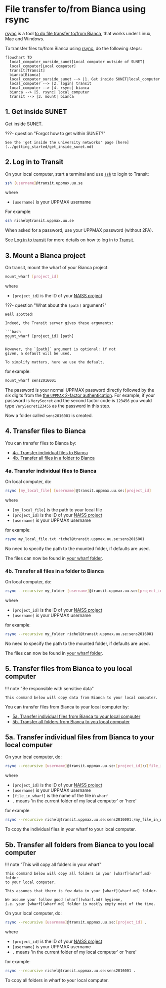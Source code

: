 # File transfer to/from Bianca using rsync

[rsync](../software/rsync.md) is a tool [to do file transfer to/from Bianca](transfer_bianca.md),
that works under Linux, Mac and Windows.

To transfer files to/from Bianca using [rsync](../software/rsync.md), do the following steps:

```mermaid
flowchart TD
  local_computer_ourside_sunet[Local computer outside of SUNET]
  local_computer[Local computer]
  transit[Transit]
  bianca[Bianca]
  local_computer_ourside_sunet --> |1. Get inside SUNET|local_computer
  local_computer --> |2. login| transit
  local_computer --> |4. rsync| bianca
  bianca --> |5. rsync| local_computer
  transit --> |3. mount| bianca
```

## 1. Get inside SUNET

Get inside SUNET.

???- question "Forgot how to get within SUNET?"

    See the 'get inside the university networks' page [here](../getting_started/get_inside_sunet.md)

## 2. Log in to Transit

On your local computer, start a terminal and use [`ssh`](../software/ssh.md) to login to Transit:

```bash
ssh [username]@transit.uppmax.uu.se
```

where

- `[username]` is your UPPMAX username

For example:

```bash
ssh richel@transit.uppmax.uu.se
```

When asked for a password, use your UPPMAX password (without 2FA).

See [Log in to transit](login_transit.md) for more details
on how to log in to [Transit](transit.md).

## 3. Mount a Bianca project

On transit, mount the wharf of your Bianca project:

```bash
mount_wharf [project_id]
```

where

- `[project_id]` is the ID of your [NAISS project](../getting_started/project.md)


???- question "What about the `[path]` argument?"

    Well spotted!

    Indeed, the Transit server gives these arguments:

    ```bash
    mount_wharf [project_id] [path]
    ```

    However, the `[path]` argument is optional: if not
    given, a default will be used. 
    
    To simplify matters, here we use the default.

for example:

```bash
mount_wharf sens2016001
```

The password is your normal UPPMAX password directly followed by
the six digits from the [the `UPPMAX` 2-factor authentication](https://www.uu.se/en/centre/uppmax/get-started/2-factor).
For example, if your password is `VerySecret` and the second factor code is `123456`
you would type `VerySecret123456` as the password in this step.

Now a folder called `sens2016001` is created.

## 4. Transfer files to Bianca

You can transfer files to Bianca by:

- [4a. Transfer individual files to Bianca](#4a-transfer-individual-files-to-bianca)
- [4b. Transfer all files in a folder to Bianca](#4b-transfer-all-files-in-a-folder-to-bianca)

### 4a. Transfer individual files to Bianca

On local computer, do:

```bash
rsync [my_local_file] [username]@transit.uppmax.uu.se:[project_id]
```

where

- `[my_local_file]` is the path to your local file
- `[project_id]` is the ID of your [NAISS project](../getting_started/project.md)
- `[username]` is your UPPMAX username

for example:

```bash
rsync my_local_file.txt richel@transit.uppmax.uu.se:sens2016001
```

No need to specify the path to the mounted folder, if defaults are used.

The files can now be found in [your wharf folder](wharf.md).


### 4b. Transfer all files in a folder to Bianca

On local computer, do:

```bash
rsync --recursive my_folder [username]@transit.uppmax.uu.se:[project_id]
```

where

- `[project_id]` is the ID of your [NAISS project](../getting_started/project.md)
- `[username]` is your UPPMAX username

for example:

```bash
rsync --recursive my_folder richel@transit.uppmax.uu.se:sens2016001
```

No need to specify the path to the mounted folder, if defaults are used.

The files can now be found in [your wharf folder](wharf.md).

## 5. Transfer files from Bianca to you local computer

!!! note "Be responsible with sensitive data"

    This command below will copy data from Bianca to your local computer.

You can transfer files from Bianca to your local computer by:

- [5a. Transfer individual files from Bianca to your local computer](#5a-transfer-individual-files-from-bianca-to-your-local-computer)
- [5b. Transfer all folders from Bianca to you local computer](#5b-transfer-all-folders-from-bianca-to-you-local-computer)

## 5a. Transfer individual files from Bianca to your local computer

On your local computer, do:

```bash
rsync --recursive [username]@transit.uppmax.uu.se:[project_id]:/[file_in_wharf] .
```

where

- `[project_id]` is the ID of your [NAISS project](../getting_started/project.md)
- `[username]` is your UPPMAX username
- `[file_in_wharf]` is the name of the file in `wharf`
- `.` means 'in the current folder of my local computer' or 'here'

for example:

```bash
rsync --recursive richel@transit.uppmax.uu.se:sens2016001:/my_file_in_wharf.txt .
```

To copy the individual files in your wharf to your local computer.

## 5b. Transfer all folders from Bianca to you local computer

!!! note "This will copy all folders in your wharf"

    This command below will copy all folders in your [wharf](wharf.md) folder
    to your local computer.

    This assumes that there is few data in your [wharf](wharf.md) folder.

    We assume your follow good [wharf](wharf.md) hygiene, 
    i.e. your [wharf](wharf.md) folder is mostly empty most of the time.

On your local computer, do:

```bash
rsync --recursive [username]@transit.uppmax.uu.se:[project_id] .
```

where

- `[project_id]` is the ID of your [NAISS project](../getting_started/project.md)
- `[username]` is your UPPMAX username
- `.` means 'in the current folder of my local computer' or 'here'

for example:

```bash
rsync --recursive richel@transit.uppmax.uu.se:sens2016001 .
```

To copy all folders in wharf to your local computer.
